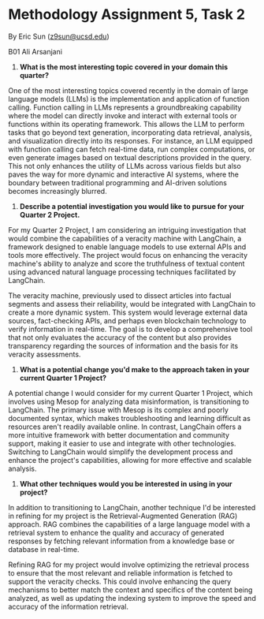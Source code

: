 # Methodology Assignment 5, Task 2

By Eric Sun (z9sun@ucsd.edu)

B01 Ali Arsanjani

1. **What is the most interesting topic covered in your domain this quarter?**

One of the most interesting topics covered recently in the domain of large language models (LLMs) is the implementation and application of function calling. Function calling in LLMs represents a groundbreaking capability where the model can directly invoke and interact with external tools or functions within its operating framework. This allows the LLM to perform tasks that go beyond text generation, incorporating data retrieval, analysis, and visualization directly into its responses. For instance, an LLM equipped with function calling can fetch real-time data, run complex computations, or even generate images based on textual descriptions provided in the query. This not only enhances the utility of LLMs across various fields but also paves the way for more dynamic and interactive AI systems, where the boundary between traditional programming and AI-driven solutions becomes increasingly blurred.

1. **Describe a potential investigation you would like to pursue for your Quarter 2 Project.**

For my Quarter 2 Project, I am considering an intriguing investigation that would combine the capabilities of a veracity machine with LangChain, a framework designed to enable language models to use external APIs and tools more effectively. The project would focus on enhancing the veracity machine's ability to analyze and score the truthfulness of textual content using advanced natural language processing techniques facilitated by LangChain.

The veracity machine, previously used to dissect articles into factual segments and assess their reliability, would be integrated with LangChain to create a more dynamic system. This system would leverage external data sources, fact-checking APIs, and perhaps even blockchain technology to verify information in real-time. The goal is to develop a comprehensive tool that not only evaluates the accuracy of the content but also provides transparency regarding the sources of information and the basis for its veracity assessments.

1. **What is a potential change you'd make to the approach taken in your current Quarter 1 Project?**


A potential change I would consider for my current Quarter 1 Project, which involves using Mesop for analyzing data misinformation, is transitioning to LangChain. The primary issue with Mesop is its complex and poorly documented syntax, which makes troubleshooting and learning difficult as resources aren't readily available online. In contrast, LangChain offers a more intuitive framework with better documentation and community support, making it easier to use and integrate with other technologies. Switching to LangChain would simplify the development process and enhance the project's capabilities, allowing for more effective and scalable analysis.

1. **What other techniques would you be interested in using in your project?**

In addition to transitioning to LangChain, another technique I'd be interested in refining for my project is the Retrieval-Augmented Generation (RAG) approach. RAG combines the capabilities of a large language model with a retrieval system to enhance the quality and accuracy of generated responses by fetching relevant information from a knowledge base or database in real-time.

Refining RAG for my project would involve optimizing the retrieval process to ensure that the most relevant and reliable information is fetched to support the veracity checks. This could involve enhancing the query mechanisms to better match the context and specifics of the content being analyzed, as well as updating the indexing system to improve the speed and accuracy of the information retrieval.
